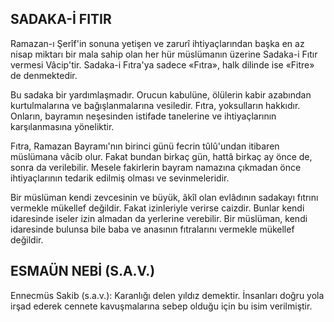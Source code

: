 ## SADAKA-İ FITIR

Ramazan-ı Şerîf'in sonuna yetişen ve zarurî ihtiyaçlarından başka en az nisap miktarı bir mala sahip olan her hür müslümanın üzerine Sadaka-i Fıtır vermesi Vâcip'tir. Sadaka-i Fıtra'ya sadece «Fıtra», halk dilinde ise «Fitre» de den­mektedir.

Bu sadaka bir yardımlaşmadır. Orucun ka­bulüne, ölülerin kabir azabından kurtulmalarına ve bağışlanmalarına vesiledir. Fıtra, yoksulların hakkıdır. Onların, bayramın neşesinden istifade tanelerine ve ihtiyaçlarının karşılanmasına yö­neliktir.

Fıtra, Ramazan Bayramı'nın birinci günü fec­rin tûlû'undan itibaren müslümana vâcib olur. Fakat bundan birkaç gün, hattâ birkaç ay önce de, sonra da verilebilir. Mesele fakirlerin bay­ram namazına çıkmadan önce ihtiyaçlarının te­darik edilmiş olması ve sevinmeleridir.

Bir müslüman kendi zevcesinin ve büyük, âkîl olan evlâdının sadakayı fıtrını vermekle mükel­lef değildir. Fakat izinleriyle verirse caizdir. Bun­lar kendi idaresinde iseler izin almadan da yer­lerine verebilir. Bir müslüman, kendi idaresinde bulunsa bile baba ve anasının fıtralarını vermekle mükellef değildir.

## ESMAÜN NEBİ (S.A.V.)

Ennecmüs Sakib (s.a.v.): Karanlığı delen yıldız demektir. İnsanları doğru yola irşad ederek cennete kavuşmalarına sebep olduğu için bu isim verilmiştir.
